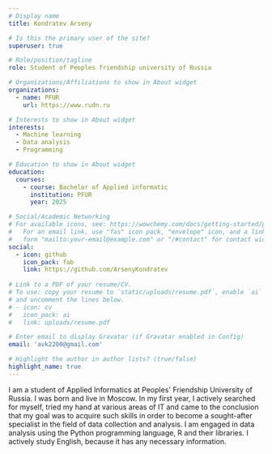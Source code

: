 ```yaml
---
# Display name
title: Kondratev Arseny

# Is this the primary user of the site?
superuser: true

# Role/position/tagline
role: Student of Peoples friendship university of Russia

# Organizations/Affiliations to show in About widget
organizations:
  - name: PFUR
    url: https://www.rudn.ru

# Interests to show in About widget
interests:
  - Machine learning
  - Data analysis
  - Programming

# Education to show in About widget
education:
  courses:
    - course: Bachelor of Applied informatic
      institution: PFUR
      year: 2025

# Social/Academic Networking
# For available icons, see: https://wowchemy.com/docs/getting-started/page-builder/#icons
#   For an email link, use "fas" icon pack, "envelope" icon, and a link in the
#   form "mailto:your-email@example.com" or "/#contact" for contact widget.
social:
  - icon: github
    icon_pack: fab
    link: https://github.com/ArsenyKondratev
  
# Link to a PDF of your resume/CV.
# To use: copy your resume to `static/uploads/resume.pdf`, enable `ai` icons in `params.toml`,
# and uncomment the lines below.
# - icon: cv
#   icon_pack: ai
#   link: uploads/resume.pdf

# Enter email to display Gravatar (if Gravatar enabled in Config)
email: 'avk2200@gmail.com'

# Highlight the author in author lists? (true/false)
highlight_name: true
---
```


  I am a student of Applied Informatics at Peoples' Friendship University of Russia. I was born and live in Moscow. In my first year, I actively searched for myself, tried my hand at various areas of IT and came to the conclusion that my goal was to acquire such skills in order to become a sought-after specialist in the field of data collection and analysis.
   I am engaged in data analysis using the Python programming language, R and their libraries. I actively study English, because it has any necessary information.
